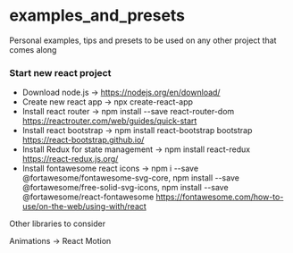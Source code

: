 # examples_and_presets
Personal examples, tips and presets to be used on any other project that comes along


### Start new react project


- Download node.js -> https://nodejs.org/en/download/
- Create new react app -> npx create-react-app <APPNAME>
- Install react router -> npm install --save react-router-dom https://reactrouter.com/web/guides/quick-start
- Install react bootstrap -> npm install react-bootstrap bootstrap https://react-bootstrap.github.io/
- Install Redux for state management -> npm install react-redux https://react-redux.js.org/
- Install fontawesome react icons -> npm i --save @fortawesome/fontawesome-svg-core, npm install --save @fortawesome/free-solid-svg-icons, npm install --save @fortawesome/react-fontawesome https://fontawesome.com/how-to-use/on-the-web/using-with/react
  
  
Other libraries to consider

Animations -> React Motion

